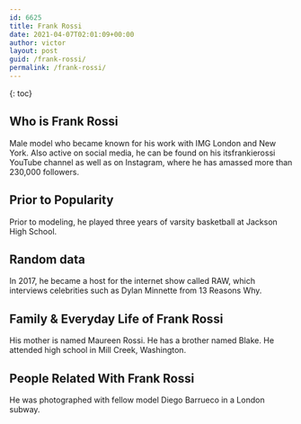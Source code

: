 ```yaml
---
id: 6625
title: Frank Rossi
date: 2021-04-07T02:01:09+00:00
author: victor
layout: post
guid: /frank-rossi/
permalink: /frank-rossi/
---
```



{: toc}


## Who is Frank Rossi



Male model who became known for his work with IMG London and New York. Also active on social media, he can be found on his itsfrankierossi YouTube channel as well as on Instagram, where he has amassed more than 230,000 followers.

                
                
                
## Prior to Popularity



Prior to modeling, he played three years of varsity basketball at Jackson High School.

                
                
                
## Random data



In 2017, he became a host for the internet show called RAW, which interviews celebrities such as Dylan Minnette from 13 Reasons Why.

                
                
                
## Family & Everyday Life of Frank Rossi



His mother is named Maureen Rossi. He has a brother named Blake. He attended high school in Mill Creek, Washington.

                
                
                
## People Related With Frank Rossi



He was photographed with fellow model Diego Barrueco in a London subway.

                
              
            
          
          
          